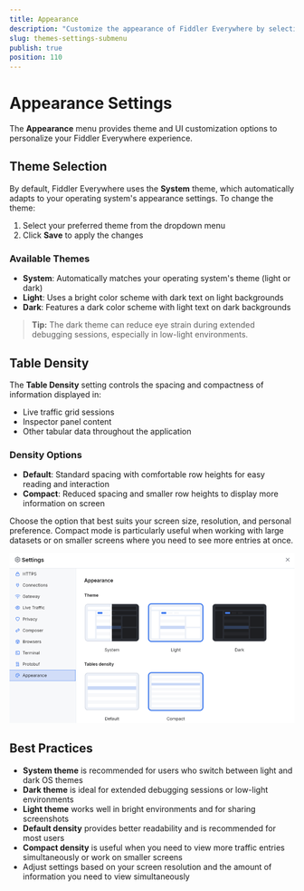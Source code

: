 ```yaml
---
title: Appearance
description: "Customize the appearance of Fiddler Everywhere by selecting themes and UI modes that suit your preferences."
slug: themes-settings-submenu
publish: true
position: 110
---
```


# Appearance Settings

The **Appearance** menu provides theme and UI customization options to personalize your Fiddler Everywhere experience.

## Theme Selection

By default, Fiddler Everywhere uses the **System** theme, which automatically adapts to your operating system's appearance settings. To change the theme:

1. Select your preferred theme from the dropdown menu
2. Click **Save** to apply the changes

### Available Themes

- **System**: Automatically matches your operating system's theme (light or dark)
- **Light**: Uses a bright color scheme with dark text on light backgrounds
- **Dark**: Features a dark color scheme with light text on dark backgrounds

> **Tip:** The dark theme can reduce eye strain during extended debugging sessions, especially in low-light environments.

## Table Density

The **Table Density** setting controls the spacing and compactness of information displayed in:
- Live traffic grid sessions
- Inspector panel content
- Other tabular data throughout the application

### Density Options

- **Default**: Standard spacing with comfortable row heights for easy reading and interaction
- **Compact**: Reduced spacing and smaller row heights to display more information on screen

Choose the option that best suits your screen size, resolution, and personal preference. Compact mode is particularly useful when working with large datasets or on smaller screens where you need to see more entries at once.

![Appearance settings interface](./images/settings-themes.png)

## Best Practices

- **System theme** is recommended for users who switch between light and dark OS themes
- **Dark theme** is ideal for extended debugging sessions or low-light environments  
- **Light theme** works well in bright environments and for sharing screenshots
- **Default density** provides better readability and is recommended for most users
- **Compact density** is useful when you need to view more traffic entries simultaneously or work on smaller screens
- Adjust settings based on your screen resolution and the amount of information you need to view simultaneously
